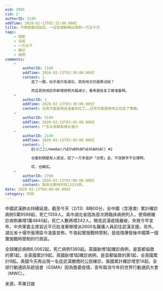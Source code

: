 ```yaml
---
aid: 2985
cid: 2
authorID: 2149
addTime: 2020-02-13T02:15:00.000Z
title: 不再依据试纸后，一日狂增新确诊病例一万五千宗
tags:
    - 增新
    - 试纸
    - 一万五千
    - 确诊
    - 病例
comments:
    -
        authorID: 2149
        addTime: 2020-02-13T02:30:00.000Z
        content: |-
            逛了一圈，似乎是只有湖北，其他地方仍是靠试纸？

            而且其他地区的新增病例大幅减少，看来是给复工做准备啊。
    -
        authorID: 1
        addTime: 2020-02-13T03:30:00.000Z
        content: 也有可能是病床准备到位了……还有可能是换帅之后变了策略。
    -
        authorID: 3149
        addTime: 2020-02-13T03:45:00.000Z
        content: 广东从来都有增长潜力
    -
        authorID: 2149
        addTime: 2020-02-13T03:45:00.000Z
        content: |-
            @[小二](/member/%E5%B0%8F%E4%BA%8C) #2

            也看到隔壁有人提说，招了一万多医护「志愿」去，不涨数字不合理啊。

            哎，也确实。
    -
        authorID: 2790
        addTime: 2020-02-13T04:00:00.000Z
        content: 临床诊断病列有13332例。
date: 2020-02-13T04:00:00.000Z
category: 时政
---
```


中國武漢肺炎持續延燒，截至今天（2/13）8時00分，全中國（含港澳）累計確診病例5萬9599起，死亡1359人。其中湖北省因為首次將臨床病例列入，使得總確診病例暴增1萬4840起，死亡人數再增242人。眼見武漢疫情嚴峻，央視今早宣布，中央軍委主席習近平已批准軍隊增派2600名醫護人員前往武漢支援。另外，湖北省十堰市張灣區今凌晨宣佈，午夜起實施戰時管制，是疫情爆發後中國第一個實施戰時管制的行政區。

全球確診病例6,0062起，死亡病例1360起。英國新增1起確診病例，是首都倫敦的第1起，全英國累計9起。英國新增1起確診病例，是首都倫敦的第1起，全英國累計9起。美國今天再出現一名從武漢撤僑的公民確診。美國累計確診增至14起。全球行動通訊系統協會（GSMA）因為擔憂疫情，宣布取消今年的世界行動通訊大會（MWC）。

来源，苹果日报

